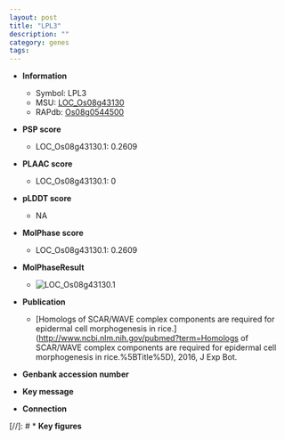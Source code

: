 ```yaml
---
layout: post
title: "LPL3"
description: ""
category: genes
tags: 
---
```


* **Information**  
    + Symbol: LPL3  
    + MSU: [LOC_Os08g43130](http://rice.plantbiology.msu.edu/cgi-bin/ORF_infopage.cgi?orf=LOC_Os08g43130)  
    + RAPdb: [Os08g0544500](http://rapdb.dna.affrc.go.jp/viewer/gbrowse_details/irgsp1?name=Os08g0544500)  

* **PSP score**  
    + LOC_Os08g43130.1: 0.2609 

* **PLAAC score**  
    + LOC_Os08g43130.1: 0 

* **pLDDT score**
    + NA


* **MolPhase score**
    + LOC_Os08g43130.1: 0.2609

* **MolPhaseResult**
    + ![LOC_Os08g43130.1](https://ricepsp.github.io/pictures/LOC_Os08g/LOC_Os08g43130.1.png)

* **Publication**  
    + [Homologs of SCAR/WAVE complex components are required for epidermal cell morphogenesis in rice.](http://www.ncbi.nlm.nih.gov/pubmed?term=Homologs of SCAR/WAVE complex components are required for epidermal cell morphogenesis in rice.%5BTitle%5D), 2016, J Exp Bot.

* **Genbank accession number**  

* **Key message**  

* **Connection**  

[//]: # * **Key figures**  


